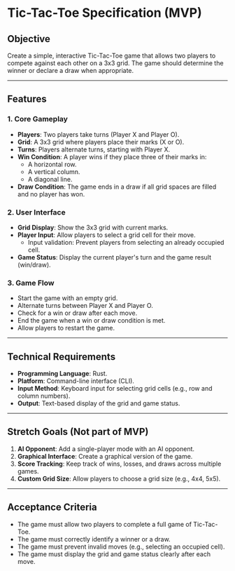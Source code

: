 # Tic-Tac-Toe Specification (MVP)

## Objective
Create a simple, interactive Tic-Tac-Toe game that allows two players to compete against each other on a 3x3 grid. The game should determine the winner or declare a draw when appropriate.

---

## Features

### 1. Core Gameplay
- **Players**: Two players take turns (Player X and Player O).
- **Grid**: A 3x3 grid where players place their marks (X or O).
- **Turns**: Players alternate turns, starting with Player X.
- **Win Condition**: A player wins if they place three of their marks in:
  - A horizontal row.
  - A vertical column.
  - A diagonal line.
- **Draw Condition**: The game ends in a draw if all grid spaces are filled and no player has won.

### 2. User Interface
- **Grid Display**: Show the 3x3 grid with current marks.
- **Player Input**: Allow players to select a grid cell for their move.
  - Input validation: Prevent players from selecting an already occupied cell.
- **Game Status**: Display the current player's turn and the game result (win/draw).

### 3. Game Flow
- Start the game with an empty grid.
- Alternate turns between Player X and Player O.
- Check for a win or draw after each move.
- End the game when a win or draw condition is met.
- Allow players to restart the game.

---

## Technical Requirements
- **Programming Language**: Rust.
- **Platform**: Command-line interface (CLI).
- **Input Method**: Keyboard input for selecting grid cells (e.g., row and column numbers).
- **Output**: Text-based display of the grid and game status.

---

## Stretch Goals (Not part of MVP)
1. **AI Opponent**: Add a single-player mode with an AI opponent.
2. **Graphical Interface**: Create a graphical version of the game.
3. **Score Tracking**: Keep track of wins, losses, and draws across multiple games.
4. **Custom Grid Size**: Allow players to choose a grid size (e.g., 4x4, 5x5).

---

## Acceptance Criteria
- The game must allow two players to complete a full game of Tic-Tac-Toe.
- The game must correctly identify a winner or a draw.
- The game must prevent invalid moves (e.g., selecting an occupied cell).
- The game must display the grid and game status clearly after each move.